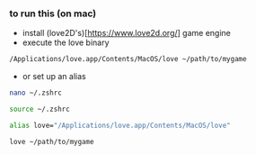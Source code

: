 ### to run this (on mac)

- install (love2D's)[https://www.love2d.org/] game engine
- execute the love binary
```sh
/Applications/love.app/Contents/MacOS/love ~/path/to/mygame
```
- or set up an alias

```sh
nano ~/.zshrc
```

```sh
source ~/.zshrc
```

```sh
alias love="/Applications/love.app/Contents/MacOS/love"
```

```sh
love ~/path/to/mygame
```
